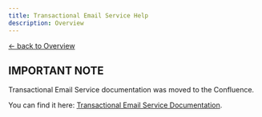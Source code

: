 ```yaml
---
title: Transactional Email Service Help
description: Overview
---
```


[&larr; back to Overview](/)

## IMPORTANT NOTE
Transactional Email Service documentation was moved to the Confluence.

You can find it here: [Transactional Email Service Documentation](https://groupspace.vaillant-group.com/display/VIXP/Transactional+Email).
